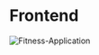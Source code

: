# Frontend
![Fitness-Application](https://user-images.githubusercontent.com/99909551/232323641-b816c9b5-d3c6-4943-9f6b-e84d8c015357.png)


<!-- https://user-images.githubusercontent.com/99909551/232323688-b4a668b3-47e0-4091-aa3e-4a2b54508cf2.mp4 -->


